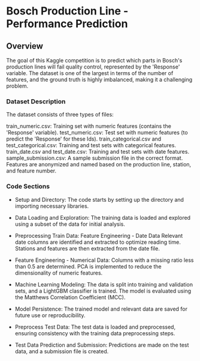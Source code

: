 # Bosch Production Line - Performance Prediction
## Overview
The goal of this Kaggle competition is to predict which parts in Bosch's production lines will fail quality control, represented by the 'Response' variable. The dataset is one of the largest in terms of the number of features, and the ground truth is highly imbalanced, making it a challenging problem.

### Dataset Description
The dataset consists of three types of files:

train_numeric.csv: Training set with numeric features (contains the 'Response' variable).
test_numeric.csv: Test set with numeric features (to predict the 'Response' for these Ids).
train_categorical.csv and test_categorical.csv: Training and test sets with categorical features.
train_date.csv and test_date.csv: Training and test sets with date features.
sample_submission.csv: A sample submission file in the correct format. Features are anonymized and named based on the production line, station, and feature number.

### Code Sections
* Setup and Directory:
The code starts by setting up the directory and importing necessary libraries.

* Data Loading and Exploration:
The training data is loaded and explored using a subset of the data for initial analysis.

* Preprocessing Train Data:
Feature Engineering - Date Data
Relevant date columns are identified and extracted to optimize reading time. Stations and features are then extracted from the date file.

* Feature Engineering - Numerical Data:
Columns with a missing ratio less than 0.5 are determined. PCA is implemented to reduce the dimensionality of numeric features.

* Machine Learning Modeling:
The data is split into training and validation sets, and a LightGBM classifier is trained. The model is evaluated using the Matthews Correlation Coefficient (MCC).

* Model Persistence:
The trained model and relevant data are saved for future use or reproducibility.

* Preprocess Test Data:
The test data is loaded and preprocessed, ensuring consistency with the training data preprocessing steps.

* Test Data Prediction and Submission:
Predictions are made on the test data, and a submission file is created.
